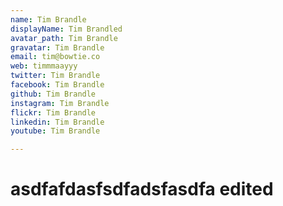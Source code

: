 ```yaml
---
name: Tim Brandle
displayName: Tim Brandled
avatar_path: Tim Brandle
gravatar: Tim Brandle
email: tim@bowtie.co
web: timmmaayyy
twitter: Tim Brandle
facebook: Tim Brandle
github: Tim Brandle
instagram: Tim Brandle
flickr: Tim Brandle
linkedin: Tim Brandle
youtube: Tim Brandle

---
```

<h1><strong>asdfafdasfsdfadsfasdfa edited</strong></h1>

